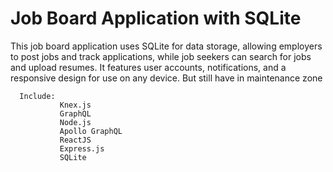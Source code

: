 # Job Board Application with SQLite 

This job board application uses SQLite for data storage, allowing employers to post jobs and track applications, while job seekers can search for jobs and upload resumes. It features user accounts, notifications, and a responsive design for use on any device. But still have in maintenance zone

      Include: 
               Knex.js
               GraphQL
               Node.js
               Apollo GraphQL
               ReactJS
               Express.js
               SQLite
    
